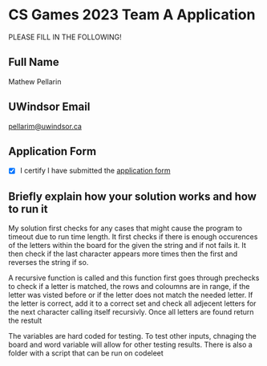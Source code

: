 # CS Games 2023 Team A Application

PLEASE FILL IN THE FOLLOWING!

## Full Name
Mathew Pellarin

## UWindsor Email
pellarim@uwindsor.ca

## Application Form
- [x] I certify I have submitted the [application form](https://forms.office.com/r/R4A1JyB3Xf)

## Briefly explain how your solution works and how to run it 

My solution first checks for any cases that might cause the program to timeout due to run time length. It first checks if there is enough occurences of the letters within the board for the given the string and if not fails it. It then check if the last character appears more times then the first and reverses the string if so. 

A recursive function is called and this function first goes through prechecks to check if a letter is matched, the rows and coloumns are in range, if the letter was visted before or if the letter does not match the needed letter. If the letter is correct, add it to a correct set and check all adjecent letters for the next character calling itself recursivly. Once all letters are found return the restult

The variables are hard coded for testing. To test other inputs, chnaging the board and word variable will allow for other testing results. There is also a folder with a script that can be run on codeleet